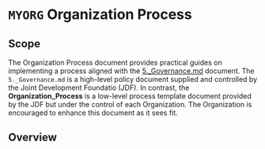 # `MYORG` Organization Process

## Scope

The Organization Process document provides practical guides on implementing a process aligned with the [5._Governance.md](https://github.com/CommunitySpecification/Community_Specification/blob/V1.1/5._Governance.md) document. The `5._Governance.md` is a high-level policy document supplied and controlled by the Joint Development Foundatio (JDF). 
In contrast, the **Organization_Process** is a low-level process template document provided by the JDF but under the control of each Organization. The Organization is encouraged to enhance this document as it sees fit.





## Overview


